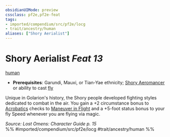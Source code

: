 ```yaml
---
obsidianUIMode: preview
cssclass: pf2e,pf2e-feat
tags:
- imported/compendium/src/pf2e/locg
- trait/ancestry/human
aliases: ["Shory Aerialist"]
---
```

# Shory Aerialist  *Feat 13*  
[human](human.md)  

- **Prerequisites**: Garundi, Mauxi, or Tian-Yae ethnicity; [Shory Aeromancer](shory-aeromancer-locg.md) or ability to cast [fly](../spells/fly.md)

Unique in Golarion's history, the Shory people developed fighting styles dedicated to combat in the air. You gain a +2 circumstance bonus to [Acrobatics](../skills.md#Acrobatics) checks to [Maneuver in Flight](maneuver-in-flight.md) and a +5-foot status bonus to your fly Speed whenever you are flying via magic.

*Source: Lost Omens: Character Guide p. 15*  
%% #imported/compendium/src/pf2e/locg #trait/ancestry/human %%